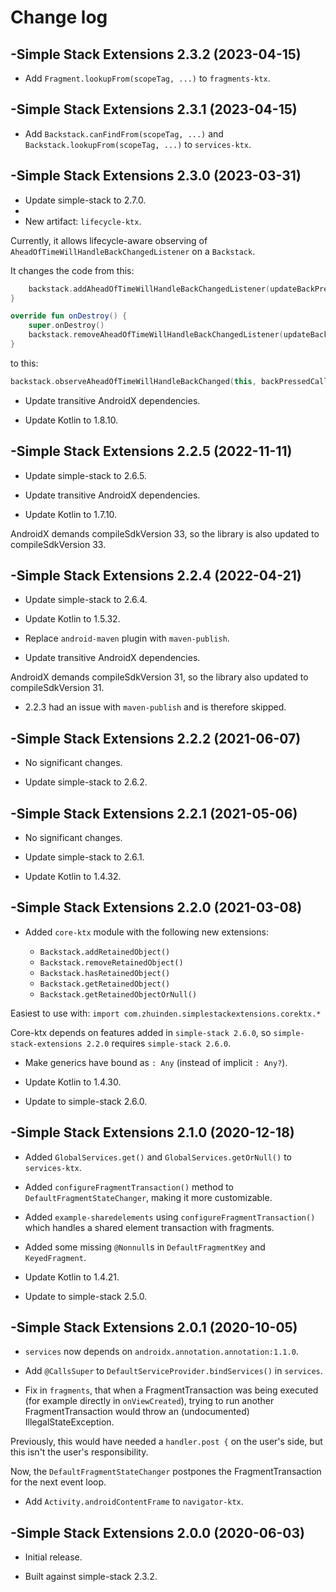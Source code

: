 # Change log

-Simple Stack Extensions 2.3.2 (2023-04-15)
--------------------------------

- Add `Fragment.lookupFrom(scopeTag, ...)` to `fragments-ktx`.

-Simple Stack Extensions 2.3.1 (2023-04-15)
--------------------------------

- Add `Backstack.canFindFrom(scopeTag, ...)` and `Backstack.lookupFrom(scopeTag, ...)` to `services-ktx`.

-Simple Stack Extensions 2.3.0 (2023-03-31)
--------------------------------

- Update simple-stack to 2.7.0.
- 
- New artifact: `lifecycle-ktx`.

Currently, it allows lifecycle-aware observing of `AheadOfTimeWillHandleBackChangedListener` on a `Backstack`.

It changes the code from this:

```kotlin
    backstack.addAheadOfTimeWillHandleBackChangedListener(updateBackPressedCallback)
}

override fun onDestroy() {
    super.onDestroy()
    backstack.removeAheadOfTimeWillHandleBackChangedListener(updateBackPressedCallback);
}
```

to this:

```kotlin
backstack.observeAheadOfTimeWillHandleBackChanged(this, backPressedCallback::setEnabled)
```

- Update transitive AndroidX dependencies.

- Update Kotlin to 1.8.10.


-Simple Stack Extensions 2.2.5 (2022-11-11)
--------------------------------

- Update simple-stack to 2.6.5.

- Update transitive AndroidX dependencies.

- Update Kotlin to 1.7.10.

AndroidX demands compileSdkVersion 33, so the library is also updated to compileSdkVersion 33. 

-Simple Stack Extensions 2.2.4 (2022-04-21)
--------------------------------

- Update simple-stack to 2.6.4.

- Update Kotlin to 1.5.32.

- Replace `android-maven` plugin with `maven-publish`.

- Update transitive AndroidX dependencies.

AndroidX demands compileSdkVersion 31, so the library also updated to compileSdkVersion 31.

- 2.2.3 had an issue with `maven-publish` and is therefore skipped.

-Simple Stack Extensions 2.2.2 (2021-06-07)
--------------------------------
- No significant changes.

- Update simple-stack to 2.6.2.

-Simple Stack Extensions 2.2.1 (2021-05-06)
--------------------------------
- No significant changes.

- Update simple-stack to 2.6.1.

- Update Kotlin to 1.4.32.

-Simple Stack Extensions 2.2.0 (2021-03-08)
--------------------------------
- Added `core-ktx` module with the following new extensions:

  - `Backstack.addRetainedObject()`
  - `Backstack.removeRetainedObject()`
  - `Backstack.hasRetainedObject()`
  - `Backstack.getRetainedObject()`
  - `Backstack.getRetainedObjectOrNull()`

Easiest to use with: `import com.zhuinden.simplestackextensions.corektx.*`

Core-ktx depends on features added in `simple-stack 2.6.0`, so `simple-stack-extensions 2.2.0` requires `simple-stack 2.6.0`.

- Make generics have bound as `: Any` (instead of implicit `: Any?`).

- Update Kotlin to 1.4.30.

- Update to simple-stack 2.6.0.

-Simple Stack Extensions 2.1.0 (2020-12-18)
--------------------------------
- Added `GlobalServices.get()` and `GlobalServices.getOrNull()` to `services-ktx`.

- Added `configureFragmentTransaction()` method to `DefaultFragmentStateChanger`, making it more customizable.

- Added `example-sharedelements` using `configureFragmentTransaction()` which handles a shared element transaction with fragments.

- Added some missing `@Nonnull`s in `DefaultFragmentKey` and `KeyedFragment`.

- Update Kotlin to 1.4.21.

- Update to simple-stack 2.5.0.

-Simple Stack Extensions 2.0.1 (2020-10-05)
--------------------------------
- `services` now depends on `androidx.annotation.annotation:1.1.0`.

- Add `@CallsSuper` to `DefaultServiceProvider.bindServices()` in `services`.

- Fix in `fragments`, that when a FragmentTransaction was being executed (for example directly in `onViewCreated`), trying to run another FragmentTransaction would throw an (undocumented) IllegalStateException.

Previously, this would have needed a `handler.post {` on the user's side, but this isn't the user's responsibility.

Now, the `DefaultFragmentStateChanger` postpones the FragmentTransaction for the next event loop.

- Add `Activity.androidContentFrame` to `navigator-ktx`.

-Simple Stack Extensions 2.0.0 (2020-06-03)
--------------------------------
- Initial release.

- Built against simple-stack 2.3.2.
